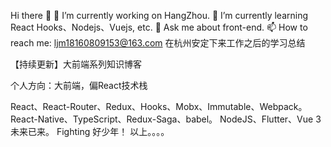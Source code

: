 Hi there 👋
🔭 I’m currently working on HangZhou.
🌱 I’m currently learning React Hooks、Nodejs、Vuejs, etc.
💬 Ask me about front-end.
📫 How to reach me: ljm18160809153@163.com 
在杭州安定下来工作之后的学习总结

【持续更新】大前端系列知识博客

个人方向：大前端，偏React技术栈

React、React-Router、Redux、Hooks、Mobx、Immutable、Webpack。
React-Native、TypeScript、Redux-Saga、babel。
NodeJS、Flutter、Vue 3 未来已来。
Fighting 好少年！
以上。。。。

